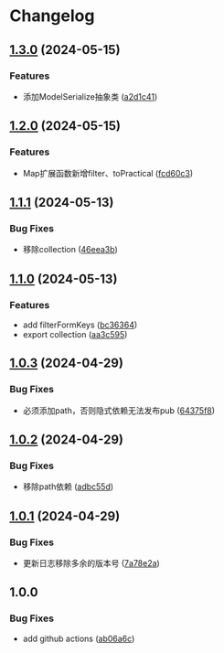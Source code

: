 # Changelog

## [1.3.0](https://github.com/luoyi58624/luoyi_dart_base/compare/v1.2.0...v1.3.0) (2024-05-15)


### Features

* 添加ModelSerialize抽象类 ([a2d1c41](https://github.com/luoyi58624/luoyi_dart_base/commit/a2d1c410f7fcd39e414e3f4d16e68e0dd266481f))

## [1.2.0](https://github.com/luoyi58624/luoyi_dart_base/compare/v1.1.1...v1.2.0) (2024-05-15)


### Features

* Map扩展函数新增filter、toPractical ([fcd60c3](https://github.com/luoyi58624/luoyi_dart_base/commit/fcd60c3615b78a806903a808542c84261feb6a44))

## [1.1.1](https://github.com/luoyi58624/luoyi_dart_base/compare/v1.1.0...v1.1.1) (2024-05-13)


### Bug Fixes

* 移除collection ([46eea3b](https://github.com/luoyi58624/luoyi_dart_base/commit/46eea3bd0895ef0fa95122d418c7e330a677a66c))

## [1.1.0](https://github.com/luoyi58624/luoyi_dart_base/compare/v1.0.3...v1.1.0) (2024-05-13)


### Features

* add filterFormKeys ([bc36364](https://github.com/luoyi58624/luoyi_dart_base/commit/bc36364a38d578f72c081f336954e03b9c7a27c6))
* export collection ([aa3c595](https://github.com/luoyi58624/luoyi_dart_base/commit/aa3c59507f291a20eb1b980a7d08db56019559cb))

## [1.0.3](https://github.com/luoyi58624/luoyi_dart_base/compare/v1.0.2...v1.0.3) (2024-04-29)


### Bug Fixes

* 必须添加path，否则隐式依赖无法发布pub ([64375f8](https://github.com/luoyi58624/luoyi_dart_base/commit/64375f8a7be1a25bafbce9e78ab179c5756b6059))

## [1.0.2](https://github.com/luoyi58624/luoyi_dart_base/compare/v1.0.1...v1.0.2) (2024-04-29)


### Bug Fixes

* 移除path依赖 ([adbc55d](https://github.com/luoyi58624/luoyi_dart_base/commit/adbc55df0e0a44c39a6d3a7f5a9cd4b4f18c5af8))

## [1.0.1](https://github.com/luoyi58624/luoyi_dart_base/compare/v1.0.0...v1.0.1) (2024-04-29)


### Bug Fixes

* 更新日志移除多余的版本号 ([7a78e2a](https://github.com/luoyi58624/luoyi_dart_base/commit/7a78e2aa394806e34446e63d25d71527f81a2e7a))

## 1.0.0


### Bug Fixes

* add github actions ([ab06a6c](https://github.com/luoyi58624/luoyi_dart_base/commit/ab06a6c9d24062da444f19478d8e249c20b0e3f9))
